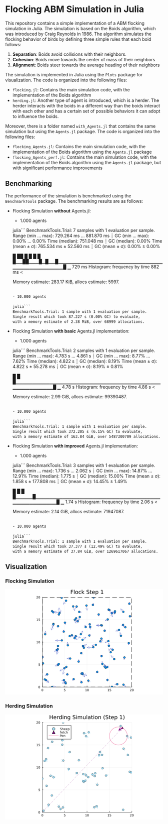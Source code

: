 # Flocking ABM Simulation in Julia

This repository contains a simple implementation of a ABM flocking simulation in Julia. The simulation is based on the Boids algorithm, which was introduced by Craig Reynolds in 1986. The algorithm simulates the flocking behavior of birds by defining three simple rules that each boid follows:

1. **Separation**: Boids avoid collisions with their neighbors.
2. **Cohesion**: Boids move towards the center of mass of their neighbors
3. **Alignment**: Boids steer towards the average heading of their neighbors

The simulation is implemented in Julia using the `Plots` package for visualization. The code is organized into the following files:

- `flocking.jl`: Contains the main simulation code, with the implementation of the Boids algorithm
- `herding.jl`: Another type of agent is introduced, which is a herder. The herder interacts with the boids in a different way than the boids interact with each other and has a certain set of possible behaviors it can adopt to influence the boids.

Moreover, there is a folder named `with_Agents.jl` that contains the same simulation but using the `Agents.jl` package. The code is organized into the following files:

- `flocking_Agents.jl`: Contains the main simulation code, with the implementation of the Boids algorithm using the `Agents.jl` package
- `flocking_Agents_perf.jl`: Contains the main simulation code, with the implementation of the Boids algorithm using the `Agents.jl` package, but with significant performance improvements

## Benchmarking

The performance of the simulation is benchmarked using the `BenchmarkTools` package.
The benchmarking results are as follows:

- Flocking Simulation **without** Agents.jl:

  - 1.000 agents

  julia```
  BenchmarkTools.Trial: 7 samples with 1 evaluation per sample.
   Range (min … max):  729.264 ms … 881.870 ms  ┊ GC (min … max): 0.00% … 0.00%
   Time  (median):     751.048 ms               ┊ GC (median):    0.00%
   Time  (mean ± σ):   765.534 ms ±  52.560 ms  ┊ GC (mean ± σ):  0.00% ± 0.00%

    █  ██   █ █  █                                              █
    █▁▁██▁▁▁█▁█▁▁█▁▁▁▁▁▁▁▁▁▁▁▁▁▁▁▁▁▁▁▁▁▁▁▁▁▁▁▁▁▁▁▁▁▁▁▁▁▁▁▁▁▁▁▁▁▁█ ▁
    729 ms           Histogram: frequency by time          882 ms <

   Memory estimate: 283.17 KiB, allocs estimate: 5997.
  ```

  - 10.000 agents

  julia```
  BenchmarkTools.Trial: 1 sample with 1 evaluation per sample.
  Single result which took 87.227 s (0.00% GC) to evaluate,
  with a memory estimate of 2.38 MiB, over 68999 allocations.
  ```

- Flocking Simulation **with basic** Agents.jl implementation:

  - 1.000 agents

  julia```
  BenchmarkTools.Trial: 2 samples with 1 evaluation per sample.
   Range (min … max):  4.783 s …   4.861 s  ┊ GC (min … max): 8.77% … 7.62%
   Time  (median):     4.822 s              ┊ GC (median):    8.19%
   Time  (mean ± σ):   4.822 s ± 55.278 ms  ┊ GC (mean ± σ):  8.19% ± 0.81%

    █                                                       █
    █▁▁▁▁▁▁▁▁▁▁▁▁▁▁▁▁▁▁▁▁▁▁▁▁▁▁▁▁▁▁▁▁▁▁▁▁▁▁▁▁▁▁▁▁▁▁▁▁▁▁▁▁▁▁▁█ ▁
    4.78 s         Histogram: frequency by time        4.86 s <

   Memory estimate: 2.99 GiB, allocs estimate: 99390487.
  ```

  - 10.000 agents

  julia```
  BenchmarkTools.Trial: 1 sample with 1 evaluation per sample.
  Single result which took 372.205 s (6.15% GC) to evaluate,
  with a memory estimate of 163.84 GiB, over 5487300709 allocations.
  ```

- Flocking Simulation **with improved** Agents.jl implementation:

  - 1.000 agents

  julia```
  BenchmarkTools.Trial: 3 samples with 1 evaluation per sample.
   Range (min … max):  1.736 s …    2.062 s  ┊ GC (min … max): 14.87% … 12.91%
   Time  (median):     1.775 s               ┊ GC (median):    15.00%
   Time  (mean ± σ):   1.858 s ± 177.808 ms  ┊ GC (mean ± σ):  14.45% ±  1.49%

    █     █                                                  █
    █▁▁▁▁▁█▁▁▁▁▁▁▁▁▁▁▁▁▁▁▁▁▁▁▁▁▁▁▁▁▁▁▁▁▁▁▁▁▁▁▁▁▁▁▁▁▁▁▁▁▁▁▁▁▁▁█ ▁
    1.74 s         Histogram: frequency by time         2.06 s <

   Memory estimate: 2.14 GiB, allocs estimate: 71947087.
  ```

  - 10.000 agents

  julia```
  BenchmarkTools.Trial: 1 sample with 1 evaluation per sample.
  Single result which took 37.377 s (12.49% GC) to evaluate,
  with a memory estimate of 37.84 GiB, over 1269617067 allocations.
  ```

## Visualization

### Flocking Simulation

![Flock Simulation](images/flock.gif)

### Herding Simulation

![Herding Simulation](images/herding.gif)
